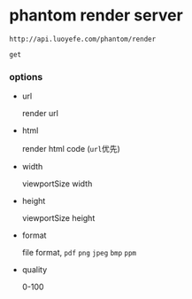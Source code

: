 phantom render server
========================

`http://api.luoyefe.com/phantom/render`

`get`

### options

* url

	render url

* html

	render html code (`url`优先)

* width

	viewportSize width

* height
	
	viewportSize height	

* format

	file format, `pdf` `png` `jpeg` `bmp` `ppm`

* quality

	0-100
